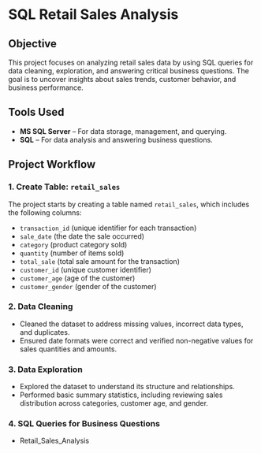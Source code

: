 # SQL Retail Sales Analysis

## Objective
This project focuses on analyzing retail sales data by using SQL queries for data cleaning, exploration, and answering critical business questions. The goal is to uncover insights about sales trends, customer behavior, and business performance.

## Tools Used
- **MS SQL Server** – For data storage, management, and querying.
- **SQL** – For data analysis and answering business questions.

## Project Workflow

### 1. Create Table: `retail_sales`
The project starts by creating a table named `retail_sales`, which includes the following columns:
- `transaction_id` (unique identifier for each transaction)
- `sale_date` (the date the sale occurred)
- `category` (product category sold)
- `quantity` (number of items sold)
- `total_sale` (total sale amount for the transaction)
- `customer_id` (unique customer identifier)
- `customer_age` (age of the customer)
- `customer_gender` (gender of the customer)

### 2. Data Cleaning
- Cleaned the dataset to address missing values, incorrect data types, and duplicates.
- Ensured date formats were correct and verified non-negative values for sales quantities and amounts.

### 3. Data Exploration
- Explored the dataset to understand its structure and relationships.
- Performed basic summary statistics, including reviewing sales distribution across categories, customer age, and gender.

### 4. SQL Queries for Business Questions
- Retail_Sales_Analysis

